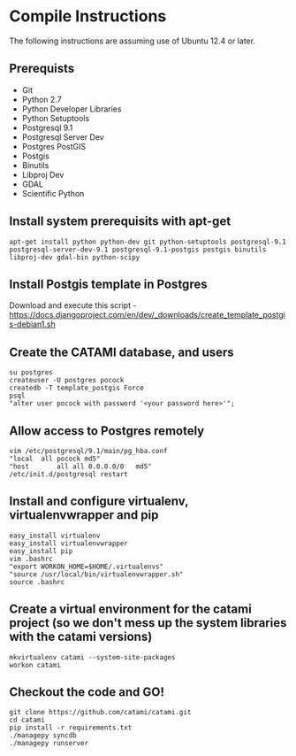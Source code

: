 Compile Instructions
======

The following instructions are assuming use of Ubuntu 12.4 or later. 

Prerequists
-----------

* Git
* Python 2.7
* Python Developer Libraries
* Python Setuptools
* Postgresql 9.1
* Postgresql Server Dev
* Postgres PostGIS
* Postgis
* Binutils
* Libproj Dev
* GDAL
* Scientific Python

Install system prerequisits with apt-get
----------------------------------------

    apt-get install python python-dev git python-setuptools postgresql-9.1 postgresql-server-dev-9.1 postgresql-9.1-postgis postgis binutils libproj-dev gdal-bin python-scipy 

Install Postgis template in Postgres
------------------------------------

Download and execute this script - https://docs.djangoproject.com/en/dev/_downloads/create_template_postgis-debian1.sh

Create the CATAMI database, and users
-------------------------------------

    su postgres
    createuser -U postgres pocock
    createdb -T template_postgis Force
    psql
    "alter user pocock with password '<your password here>'";

Allow access to Postgres remotely
---------------------------------

    vim /etc/postgresql/9.1/main/pg_hba.conf
    "local	all	pocock md5"
    "host		all	all	0.0.0.0/0	md5"
    /etc/init.d/postgresql restart

Install and configure virtualenv, virtualenvwrapper and pip
-----------------------------------------------------------

    easy_install virtualenv
    easy_install virtualenvwrapper
    easy_install pip
    vim .bashrc
    "export WORKON_HOME=$HOME/.virtualenvs"
    "source /usr/local/bin/virtualenvwrapper.sh"
    source .bashrc

Create a virtual environment for the catami project (so we don't mess up the system libraries with the catami versions)
-----------------------------------------------------------------------------------------------------------------------

    mkvirtualenv catami --system-site-packages
    workon catami

Checkout the code and GO!
-------------------------

    git clone https://github.com/catami/catami.git
    cd catami
    pip install -r requirements.txt
    ./managepy syncdb
    ./managepy runserver







